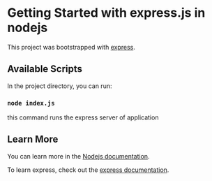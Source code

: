 # Getting Started with express.js in nodejs

This project was bootstrapped with [express](https://github.com/expressjs/express/).

## Available Scripts

In the project directory, you can run:

### `node index.js`
this command runs the express server of application

## Learn More

You can learn more in the [Nodejs documentation](https://nodejs.org/docs/latest/api/).

To learn express, check out the [express documentation](https://expressjs.com/en/starter/hello-world.html).
